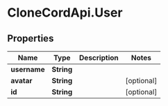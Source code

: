 # CloneCordApi.User

## Properties

Name | Type | Description | Notes
------------ | ------------- | ------------- | -------------
**username** | **String** |  | 
**avatar** | **String** |  | [optional] 
**id** | **String** |  | [optional] 


